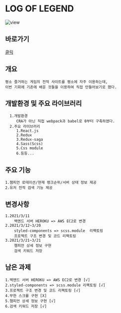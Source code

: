# LOG OF LEGEND
   ![view](https://user-images.githubusercontent.com/57241273/111068881-e4862e00-850d-11eb-9dc1-b820ce9117b4.PNG)
## 바로가기
   [클릭](https://foreverchoi0706.github.io/log-of-legend/)

## 개요
    평소 즐거하는 게임의 전적 사이트를 평소에 자주 이용하는데,
    이번 기회에 기존에 배운 것들을 이용하여 직접 만들어보기로 했다.
    
## 개발환경 및 주요 라이브러리
      1.개발환경
         CRA가 아닌 직접 webpack과 babel로 0부터 구축하였다.
      2.주요 라이브러리
         1.React.js
         2.Redux
         3.Redux-saga
         4.Sass(Scss)
         5.Css module
         6.등등...
   
## 주요 기능
    1.챔피언 로테이션/현재 랭크순위/서버 상태 정보 제공
    2.유저 전적 검색 기능 제공

## 변경사항
    1.2021/3/11
        백엔드 서버 HEROKU => AWS EC2로 변경
    2.2021/3/12~3/20
        styled-components => scss.module  리팩토링
        프로젝트 구조 변경 및 코드 리팩토링
    3.2021/3/21~3/21
        챔피언 상세 정보 구현
        검색 키워드 저장

## 남은 과제
    1.백엔드 서버 HEROKU => AWS EC2로 변경 [√]
    2.styled-components => scss.module 리팩토링 [√]
    3.프로젝트 구조 변경 및 코드 리팩토링 [√]
    4.무한 스크롤 구현 [X]  
    5.챔피언 상세 정보 구현 [√]
    6.검색 키워드 저장 [√]
